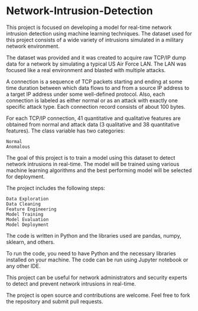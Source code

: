 # Network-Intrusion-Detection

This project is focused on developing a model for real-time network intrusion detection using machine learning techniques. The dataset used for this project consists of a wide variety of intrusions simulated in a military network environment.

The dataset was provided and it was created to acquire raw TCP/IP dump data for a network by simulating a typical US Air Force LAN. The LAN was focused like a real environment and blasted with multiple attacks.

A connection is a sequence of TCP packets starting and ending at some time duration between which data flows to and from a source IP address to a target IP address under some well-defined protocol. Also, each connection is labeled as either normal or as an attack with exactly one specific attack type. Each connection record consists of about 100 bytes.

For each TCP/IP connection, 41 quantitative and qualitative features are obtained from normal and attack data (3 qualitative and 38 quantitative features). The class variable has two categories:

    Normal
    Anomalous

The goal of this project is to train a model using this dataset to detect network intrusions in real-time. The model will be trained using various machine learning algorithms and the best performing model will be selected for deployment.

The project includes the following steps:

    Data Exploration
    Data Cleaning
    Feature Engineering
    Model Training
    Model Evaluation
    Model Deployment

The code is written in Python and the libraries used are pandas, numpy, sklearn, and others.

To run the code, you need to have Python and the necessary libraries installed on your machine. The code can be run using Jupyter notebook or any other IDE.

This project can be useful for network administrators and security experts to detect and prevent network intrusions in real-time.

The project is open source and contributions are welcome. Feel free to fork the repository and submit pull requests.
